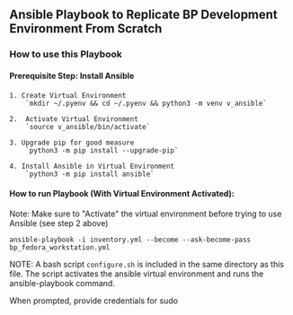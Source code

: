 ## Ansible Playbook to Replicate BP Development Environment From Scratch

### How to use this Playbook

#### Prerequisite Step: Install Ansible

####
    
    1. Create Virtual Environment
        `mkdir ~/.pyenv && cd ~/.pyenv && python3 -m venv v_ansible`
    
    2.  Activate Virtual Environment
        `source v_ansible/bin/activate`

    3. Upgrade pip for good measure
        `python3 -m pip install --upgrade-pip`
    
    4. Install Ansible in Virtual Environment
        `python3 -m pip install ansible`


 
#### How to run Playbook (With Virtual Environment Activated):
Note: Make sure to "Activate" the virtual environment before trying to use Ansible (see step 2 above)

```
ansible-playbook -i inventory.yml --become --ask-become-pass bp_fedora_workstation.yml
```

NOTE: A bash script `configure.sh` is included in the same directory as this file. The script activates the ansible virtual environment and runs the ansible-playbook command.

When prompted, provide credentials for sudo
